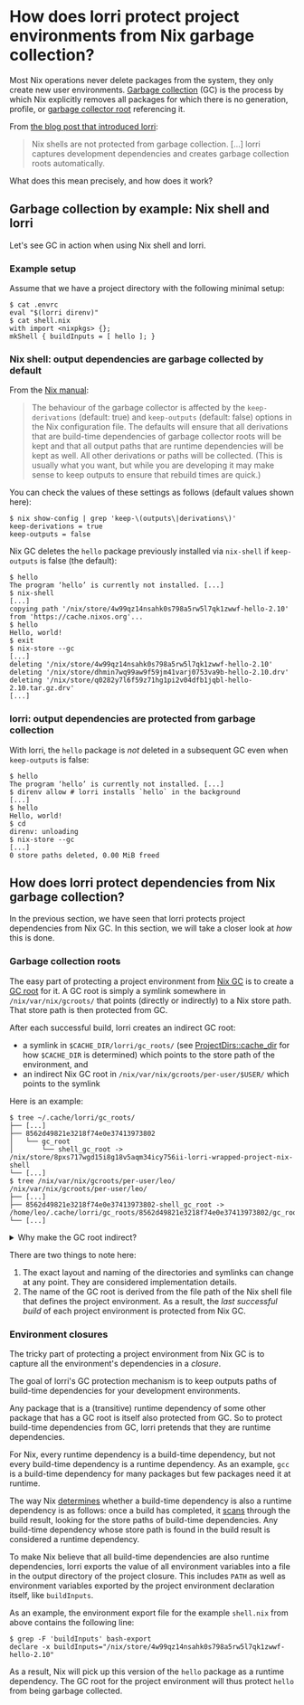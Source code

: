 # How does lorri protect project environments from Nix garbage collection?

Most Nix operations never delete packages from the system, they only create new
user environments. [Garbage collection][nix-gc] (GC) is the process by which
Nix explicitly removes all packages for which there is no generation, profile,
or [garbage collector root][nix-gc-roots] referencing it.

From [the blog post that introduced lorri][blog-post]:
> Nix shells are not protected from garbage collection. [...] lorri captures
> development dependencies and creates garbage collection roots automatically.

What does this mean precisely, and how does it work?

## Garbage collection by example: Nix shell and lorri

Let's see GC in action when using Nix shell and lorri.

### Example setup

Assume that we have a project directory with the following minimal setup:

```console
$ cat .envrc 
eval "$(lorri direnv)"
$ cat shell.nix 
with import <nixpkgs> {};
mkShell { buildInputs = [ hello ]; }
```

### Nix shell: output dependencies are garbage collected by default

From the [Nix manual][nix-gc]:

> The behaviour of the garbage collector is affected by the `keep-derivations`
> (default: true) and `keep-outputs` (default: false) options in the Nix
> configuration file. The defaults will ensure that all derivations that are
> build-time dependencies of garbage collector roots will be kept and that all
> output paths that are runtime dependencies will be kept as well. All other
> derivations or paths will be collected. (This is usually what you want, but
> while you are developing it may make sense to keep outputs to ensure that
> rebuild times are quick.)

You can check the values of these settings as follows (default values shown
here):

```
$ nix show-config | grep 'keep-\(outputs\|derivations\)'
keep-derivations = true
keep-outputs = false
```

Nix GC deletes the `hello` package previously installed via `nix-shell` if
`keep-outputs` is false (the default):

```console
$ hello
The program ‘hello’ is currently not installed. [...]
$ nix-shell
[...]
copying path '/nix/store/4w99qz14nsahk0s798a5rw5l7qk1zwwf-hello-2.10' from 'https://cache.nixos.org'...
$ hello
Hello, world!
$ exit
$ nix-store --gc
[...]
deleting '/nix/store/4w99qz14nsahk0s798a5rw5l7qk1zwwf-hello-2.10'
deleting '/nix/store/dhmin7wq99aw9f59jm41varj0753va9b-hello-2.10.drv'
deleting '/nix/store/q0282y7l6f59z71hg1pi2v04dfb1jqbl-hello-2.10.tar.gz.drv'
[...]
```

### lorri: output dependencies are protected from garbage collection

With lorri, the `hello` package is _not_ deleted in a subsequent GC even when
`keep-outputs` is false:

```console
$ hello
The program ‘hello’ is currently not installed. [...]
$ direnv allow # lorri installs `hello` in the background
[...]
$ hello
Hello, world!
$ cd
direnv: unloading
$ nix-store --gc
[...]
0 store paths deleted, 0.00 MiB freed
```

## How does lorri protect dependencies from Nix garbage collection?

In the previous section, we have seen that lorri protects project dependencies
from Nix GC. In this section, we will take a closer look at
_how_ this is done.

### Garbage collection roots

The easy part of protecting a project environment from [Nix GC][nix-gc] is to
create a [GC root][nix-gc-roots] for it. A GC root is simply a symlink
somewhere in `/nix/var/nix/gcroots/` that points (directly or indirectly) to a
Nix store path. That store path is then protected from GC.

After each successful build, lorri creates an indirect GC root:
- a symlink in `$CACHE_DIR/lorri/gc_roots/` (see
  [ProjectDirs::cache_dir][cache-dir] for how `$CACHE_DIR` is determined) which
  points to the store path of the environment, and
- an indirect Nix GC root in `/nix/var/nix/gcroots/per-user/$USER/` which
  points to the symlink

Here is an example:

```console
$ tree ~/.cache/lorri/gc_roots/
├── [...]
├── 8562d49821e3218f74e0e37413973802
│   └── gc_root
│       └── shell_gc_root -> /nix/store/8pxs717wgd15i8g18v5aqm34icy756ii-lorri-wrapped-project-nix-shell
└── [...]
$ tree /nix/var/nix/gcroots/per-user/leo/
/nix/var/nix/gcroots/per-user/leo/
├── [...]
├── 8562d49821e3218f74e0e37413973802-shell_gc_root -> /home/leo/.cache/lorri/gc_roots/8562d49821e3218f74e0e37413973802/gc_root/shell_gc_root
└── [...]
```

<details>
<summary>Why make the GC root indirect?</summary><p>

It makes it easy to garbage collect _all_ lorri-created environments at once:
by removing `$CACHE_DIR/lorri/gc_roots/`. As a result, the garbage
collections roots lorri created inside `/nix/var/nix/gcroots/` will point
nowhere.

The next time Nix GC is triggered, it will fail to follow those GC roots. Roots
that can't be followed are deleted. Since the store paths of the environments
lorri has created will no longer have any GC roots pointing to them, they will
be GC'd.
</details>

There are two things to note here:
1. The exact layout and naming of the directories and symlinks can change at
   any point. They are considered implementation details.
2. The name of the GC root is derived from the file path of the Nix shell file
   that defines the project environment. As a result, the _last successful
   build_ of each project environment is protected from Nix GC.

### Environment closures

The tricky part of protecting a project environment from Nix GC is to capture
all the environment's dependencies in a _closure_.

The goal of lorri's GC protection mechanism is to keep outputs paths of
build-time dependencies for your development environments.

Any package that is a (transitive) runtime dependency of some other package that
has a GC root is itself also protected from GC. So to protect build-time
dependencies from GC, lorri pretends that they are runtime dependencies.

For Nix, every runtime dependency is a build-time dependency, but not every
build-time dependency is a runtime dependency. As an example, `gcc` is a
build-time dependency for many packages but few packages need it at runtime.

The way Nix [determines][build-vs-runtime-deps] whether a build-time dependency
is also a runtime dependency is as follows: once a build has completed, it
[scans][nix-deps-scan] through the build result, looking for the store paths of
build-time dependencies. Any build-time dependency whose store path is found in
the build result is considered a runtime dependency.

To make Nix believe that all build-time dependencies are also runtime
dependencies, lorri exports the value of all environment variables into a file
in the output directory of the project closure. This includes `PATH` as well as
environment variables exported by the project environment declaration itself,
like `buildInputs`.

As an example, the environment export file for the example `shell.nix` from
above contains the following line:

```console
$ grep -F 'buildInputs' bash-export
declare -x buildInputs="/nix/store/4w99qz14nsahk0s798a5rw5l7qk1zwwf-hello-2.10"
```

As a result, Nix will pick up this version of the `hello` package as a runtime
dependency. The GC root for the project environment will thus protect `hello`
from being garbage collected.

[blog-post]: https://www.tweag.io/posts/2019-03-28-introducing-lorri.html
[build-vs-runtime-deps]: https://stackoverflow.com/a/34837585/3507119
[cache-dir]: https://docs.rs/directories/1.0.2/directories/struct.ProjectDirs.html#method.cache_dir
[nix-conf-man]: https://www.mankier.com/5/nix.conf
[nix-deps-scan]: https://github.com/NixOS/nix/blob/2242be83c61788b9c0736a92bb0b5c7bbfc40803/src/libstore/references.cc#L82-L118
[nix-gc-roots]: https://nixos.org/nix/manual/#ssec-gc-roots
[nix-gc]: https://nixos.org/nix/manual/#sec-garbage-collection
